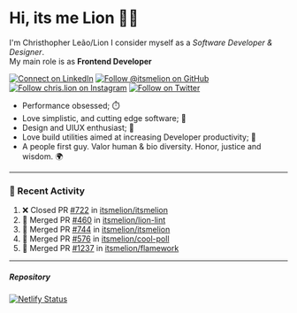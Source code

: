 # Hi, its me Lion 👋🦁

I'm Christhopher Leão/Lion
I consider myself as a _Software Developer & Designer_.<br/>My main role is as <b>Frontend Developer</b>
<br />

[![Connect on LinkedIn](https://img.shields.io/badge/--linkedin?label=LinkedIn&logo=LinkedIn&style=social)](https://www.linkedin.com/in/chrislion)
[![Follow @itsmelion on GitHub](https://img.shields.io/github/followers/itsmelion?label=follow%20%40itsmeLion&style=social)](https://github.com/itsmelion)
[![Follow chris.lion on Instagram](https://img.shields.io/badge/--instagram?label=@chris.lion&logo=Instagram&style=social)](https://instagram.com/chris.lion)
[![Follow on Twitter](https://img.shields.io/badge/--twitter?label=@ChrisLion_me&logo=Twitter&style=social)](https://twitter.com/chrislion_me)

- Performance obsessed; ⏱️
- Love simplistic, and cutting edge software; 📆
- Design and UIUX enthusiast; 🎨
- Love build utilities aimed at increasing Developer productivity; 🧰
- A people first guy. Valor human & bio diversity. Honor, justice and wisdom. 🌍

---
### 📰 Recent Activity

<!--START_SECTION:activity-->
1. ❌ Closed PR [#722](https://github.com/itsmelion/itsmelion/pull/722) in [itsmelion/itsmelion](https://github.com/itsmelion/itsmelion)
2. 🎉 Merged PR [#460](https://github.com/itsmelion/lion-lint/pull/460) in [itsmelion/lion-lint](https://github.com/itsmelion/lion-lint)
3. 🎉 Merged PR [#744](https://github.com/itsmelion/itsmelion/pull/744) in [itsmelion/itsmelion](https://github.com/itsmelion/itsmelion)
4. 🎉 Merged PR [#576](https://github.com/itsmelion/cool-poll/pull/576) in [itsmelion/cool-poll](https://github.com/itsmelion/cool-poll)
5. 🎉 Merged PR [#1237](https://github.com/itsmelion/flamework/pull/1237) in [itsmelion/flamework](https://github.com/itsmelion/flamework)
<!--END_SECTION:activity-->

___

##### Repository
[![Netlify Status](https://api.netlify.com/api/v1/badges/9e2e6136-1ab9-42fc-8d4e-188512d5d841/deploy-status)](https://app.netlify.com/sites/lion-portfolio/deploys)
